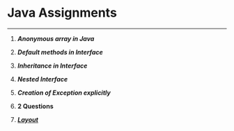 # __Java Assignments__
---
1. **_Anonymous array in Java_**

1. **_Default methods in Interface_**

1. **_Inheritance in Interface_**

1. **_Nested Interface_**

1. **_Creation of Exception explicitly_**

1. __2 Questions__

1. **_[Layout](Layout)_**
